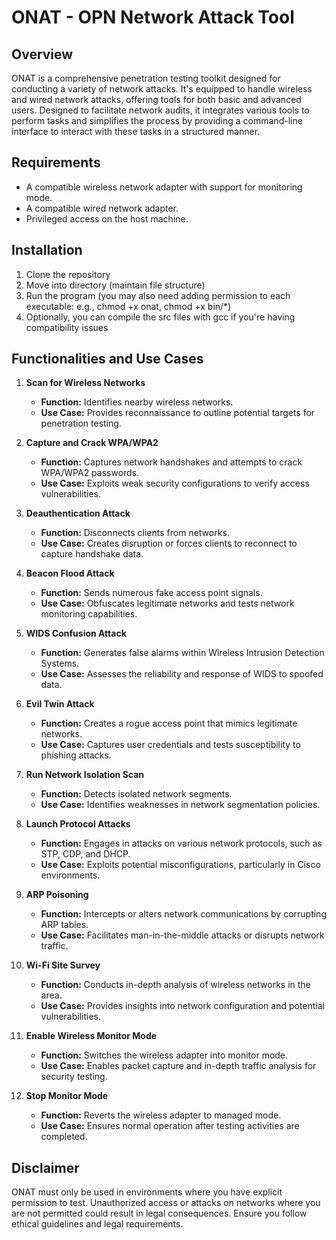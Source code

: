 # ONAT - OPN Network Attack Tool

## Overview
ONAT is a comprehensive penetration testing toolkit designed for conducting a variety of network attacks. It's equipped to handle wireless and wired network attacks, offering tools for both basic and advanced users. Designed to facilitate network audits, it integrates various tools to perform tasks and simplifies the process by providing a command-line interface to interact with these tasks in a structured manner. 

## Requirements
- A compatible wireless network adapter with support for monitoring mode.
- A compatible wired network adapter.
- Privileged access on the host machine.

## Installation
1. Clone the repository
2. Move into directory (maintain file structure)
3. Run the program (you may also need adding permission to each executable: e.g., chmod +x onat, chmod +x bin/*)
4. Optionally, you can compile the src files with gcc if you're having compatibility issues 

## Functionalities and Use Cases

1. **Scan for Wireless Networks**
   - **Function:** Identifies nearby wireless networks.
   - **Use Case:** Provides reconnaissance to outline potential targets for penetration testing.

2. **Capture and Crack WPA/WPA2**
   - **Function:** Captures network handshakes and attempts to crack WPA/WPA2 passwords.
   - **Use Case:** Exploits weak security configurations to verify access vulnerabilities.

3. **Deauthentication Attack**
   - **Function:** Disconnects clients from networks.
   - **Use Case:** Creates disruption or forces clients to reconnect to capture handshake data.

4. **Beacon Flood Attack**
   - **Function:** Sends numerous fake access point signals.
   - **Use Case:** Obfuscates legitimate networks and tests network monitoring capabilities.

5. **WIDS Confusion Attack**
   - **Function:** Generates false alarms within Wireless Intrusion Detection Systems.
   - **Use Case:** Assesses the reliability and response of WIDS to spoofed data.

6. **Evil Twin Attack**
   - **Function:** Creates a rogue access point that mimics legitimate networks.
   - **Use Case:** Captures user credentials and tests susceptibility to phishing attacks.

7. **Run Network Isolation Scan**
   - **Function:** Detects isolated network segments.
   - **Use Case:** Identifies weaknesses in network segmentation policies.

8. **Launch Protocol Attacks**
   - **Function:** Engages in attacks on various network protocols, such as STP, CDP, and DHCP.
   - **Use Case:** Exploits potential misconfigurations, particularly in Cisco environments.

9. **ARP Poisoning**
   - **Function:** Intercepts or alters network communications by corrupting ARP tables.
   - **Use Case:** Facilitates man-in-the-middle attacks or disrupts network traffic.

10. **Wi-Fi Site Survey**
    - **Function:** Conducts in-depth analysis of wireless networks in the area.
    - **Use Case:** Provides insights into network configuration and potential vulnerabilities.

11. **Enable Wireless Monitor Mode**
    - **Function:** Switches the wireless adapter into monitor mode.
    - **Use Case:** Enables packet capture and in-depth traffic analysis for security testing.

12. **Stop Monitor Mode**
    - **Function:** Reverts the wireless adapter to managed mode.
    - **Use Case:** Ensures normal operation after testing activities are completed.
## Disclaimer
ONAT must only be used in environments where you have explicit permission to test. Unauthorized access or attacks on networks where you are not permitted could result in legal consequences. Ensure you follow ethical guidelines and legal requirements.

